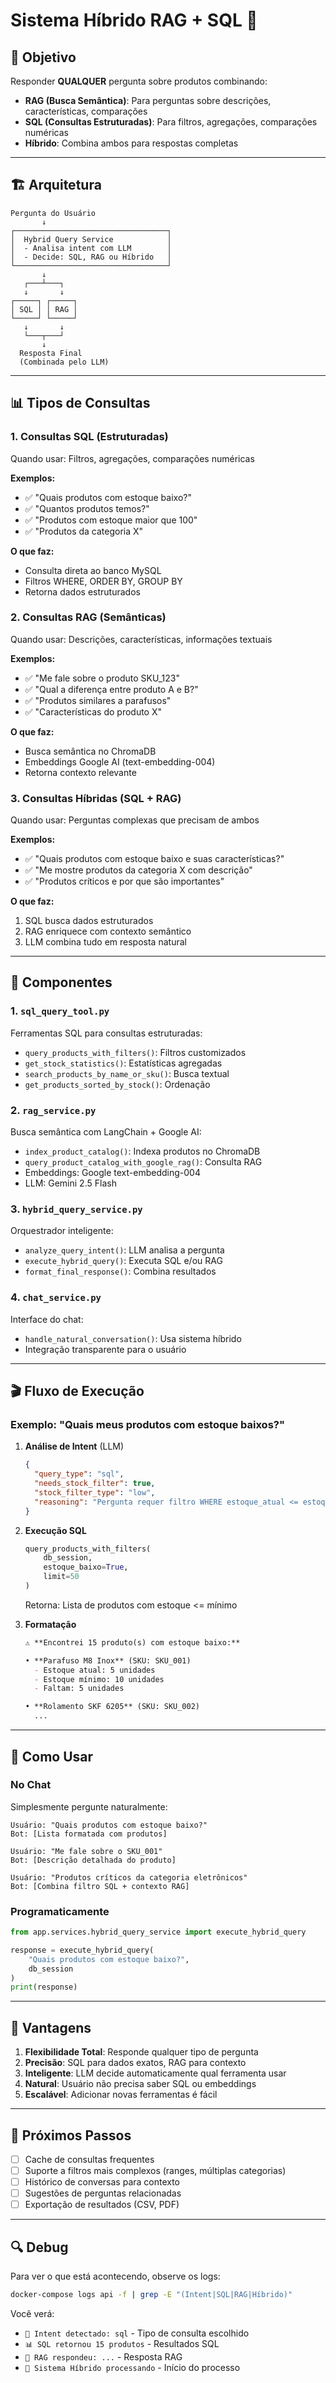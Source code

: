 # Sistema Híbrido RAG + SQL 🚀

## 🎯 Objetivo

Responder **QUALQUER** pergunta sobre produtos combinando:
- **RAG (Busca Semântica)**: Para perguntas sobre descrições, características, comparações
- **SQL (Consultas Estruturadas)**: Para filtros, agregações, comparações numéricas
- **Híbrido**: Combina ambos para respostas completas

---

## 🏗️ Arquitetura

```
Pergunta do Usuário
       ↓
┌──────────────────────────────────┐
│  Hybrid Query Service            │
│  - Analisa intent com LLM        │
│  - Decide: SQL, RAG ou Híbrido   │
└──────────────────────────────────┘
       ↓
   ┌───┴───┐
   ↓       ↓
┌─────┐ ┌─────┐
│ SQL │ │ RAG │
└─────┘ └─────┘
   ↓       ↓
   └───┬───┘
       ↓
  Resposta Final
  (Combinada pelo LLM)
```

---

## 📊 Tipos de Consultas

### 1. **Consultas SQL** (Estruturadas)
Quando usar: Filtros, agregações, comparações numéricas

**Exemplos:**
- ✅ "Quais produtos com estoque baixo?"
- ✅ "Quantos produtos temos?"
- ✅ "Produtos com estoque maior que 100"
- ✅ "Produtos da categoria X"

**O que faz:**
- Consulta direta ao banco MySQL
- Filtros WHERE, ORDER BY, GROUP BY
- Retorna dados estruturados

### 2. **Consultas RAG** (Semânticas)
Quando usar: Descrições, características, informações textuais

**Exemplos:**
- ✅ "Me fale sobre o produto SKU_123"
- ✅ "Qual a diferença entre produto A e B?"
- ✅ "Produtos similares a parafusos"
- ✅ "Características do produto X"

**O que faz:**
- Busca semântica no ChromaDB
- Embeddings Google AI (text-embedding-004)
- Retorna contexto relevante

### 3. **Consultas Híbridas** (SQL + RAG)
Quando usar: Perguntas complexas que precisam de ambos

**Exemplos:**
- ✅ "Quais produtos com estoque baixo e suas características?"
- ✅ "Me mostre produtos da categoria X com descrição"
- ✅ "Produtos críticos e por que são importantes"

**O que faz:**
1. SQL busca dados estruturados
2. RAG enriquece com contexto semântico
3. LLM combina tudo em resposta natural

---

## 🔧 Componentes

### 1. `sql_query_tool.py`
Ferramentas SQL para consultas estruturadas:
- `query_products_with_filters()`: Filtros customizados
- `get_stock_statistics()`: Estatísticas agregadas
- `search_products_by_name_or_sku()`: Busca textual
- `get_products_sorted_by_stock()`: Ordenação

### 2. `rag_service.py`
Busca semântica com LangChain + Google AI:
- `index_product_catalog()`: Indexa produtos no ChromaDB
- `query_product_catalog_with_google_rag()`: Consulta RAG
- Embeddings: Google text-embedding-004
- LLM: Gemini 2.5 Flash

### 3. `hybrid_query_service.py`
Orquestrador inteligente:
- `analyze_query_intent()`: LLM analisa a pergunta
- `execute_hybrid_query()`: Executa SQL e/ou RAG
- `format_final_response()`: Combina resultados

### 4. `chat_service.py`
Interface do chat:
- `handle_natural_conversation()`: Usa sistema híbrido
- Integração transparente para o usuário

---

## 🎬 Fluxo de Execução

### Exemplo: "Quais meus produtos com estoque baixos?"

1. **Análise de Intent** (LLM)
   ```json
   {
     "query_type": "sql",
     "needs_stock_filter": true,
     "stock_filter_type": "low",
     "reasoning": "Pergunta requer filtro WHERE estoque_atual <= estoque_minimo"
   }
   ```

2. **Execução SQL**
   ```python
   query_products_with_filters(
       db_session,
       estoque_baixo=True,
       limit=50
   )
   ```
   Retorna: Lista de produtos com estoque <= mínimo

3. **Formatação**
   ```markdown
   ⚠️ **Encontrei 15 produto(s) com estoque baixo:**
   
   • **Parafuso M8 Inox** (SKU: SKU_001)
     - Estoque atual: 5 unidades
     - Estoque mínimo: 10 unidades
     - Faltam: 5 unidades
   
   • **Rolamento SKF 6205** (SKU: SKU_002)
     ...
   ```

---

## 🚀 Como Usar

### No Chat
Simplesmente pergunte naturalmente:

```
Usuário: "Quais produtos com estoque baixo?"
Bot: [Lista formatada com produtos]

Usuário: "Me fale sobre o SKU_001"
Bot: [Descrição detalhada do produto]

Usuário: "Produtos críticos da categoria eletrônicos"
Bot: [Combina filtro SQL + contexto RAG]
```

### Programaticamente
```python
from app.services.hybrid_query_service import execute_hybrid_query

response = execute_hybrid_query(
    "Quais produtos com estoque baixo?",
    db_session
)
print(response)
```

---

## 🎯 Vantagens

1. **Flexibilidade Total**: Responde qualquer tipo de pergunta
2. **Precisão**: SQL para dados exatos, RAG para contexto
3. **Inteligente**: LLM decide automaticamente qual ferramenta usar
4. **Natural**: Usuário não precisa saber SQL ou embeddings
5. **Escalável**: Adicionar novas ferramentas é fácil

---

## 📝 Próximos Passos

- [ ] Cache de consultas frequentes
- [ ] Suporte a filtros mais complexos (ranges, múltiplas categorias)
- [ ] Histórico de conversas para contexto
- [ ] Sugestões de perguntas relacionadas
- [ ] Exportação de resultados (CSV, PDF)

---

## 🔍 Debug

Para ver o que está acontecendo, observe os logs:

```bash
docker-compose logs api -f | grep -E "(Intent|SQL|RAG|Híbrido)"
```

Você verá:
- `🧠 Intent detectado: sql` - Tipo de consulta escolhido
- `📊 SQL retornou 15 produtos` - Resultados SQL
- `🤖 RAG respondeu: ...` - Resposta RAG
- `💬 Sistema Híbrido processando` - Início do processo
